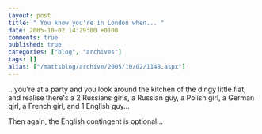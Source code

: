 ```yaml
---
layout: post
title: " You know you're in London when... "
date: 2005-10-02 14:29:00 +0100
comments: true
published: true
categories: ["blog", "archives"]
tags: []
alias: ["/mattsblog/archive/2005/10/02/1148.aspx"]
---
```

<!-- more -->

<P>...you're at a party and you look around the kitchen of the dingy little flat, and realise there's a&nbsp;2&nbsp;Russians girls, a Russian guy, a Polish girl, a German girl, a French girl, and 1 English guy...</P>
 <P>Then again, the English contingent is optional...</P>
